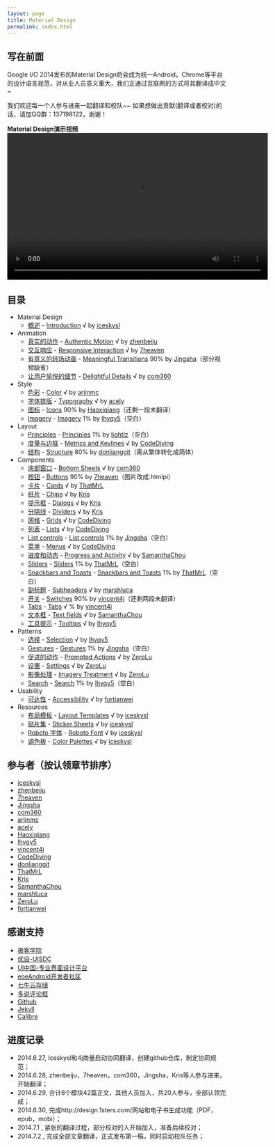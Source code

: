 ```yaml
---
layout: page
title: Material Design
permalink: index.html
---
```


## 写在前面

Google I/O 2014发布的Material Design将会成为统一Android，Chrome等平台的设计语言规范，对从业人员意义重大，我们正通过互联网的方式将其翻译成中文~

我们欢迎每一个人参与进来一起翻译和校队~~
如果想做出贡献(翻译或者校对)的话，请加QQ群：137198122，谢谢！

**Material Design演示视频**
<video crossorigin="anonymous"   controls width="600" height="337" autoplay="autoplay">
<source src="http://materialdesign.qiniudn.com/Material%20design.mp4" type="video/webm">
</video>


## 目录

* Material Design 
  * [概述](material_design/material-design/introduction.html) - [Introduction](http://www.google.com/design/spec/material-design/introduction.html) √ by [iceskysl](https://github.com/iceskysl)
* Animation
  * [真实的动作](material_design/animation/authentic-motion.html) - [Authentic Motion](http://www.google.com/design/spec/animation/authentic-motion.html) √ by [zhenbeiju](https://github.com/zhenbeiju)
  * [交互响应](material_design/animation/responsive-interaction.html) - [Responsive Interaction](http://www.google.com/design/spec/animation/responsive-interaction.html) √ by [7heaven](https://github.com/7heaven)
  * [有意义的转场动画](material_design/animation/meaningful-transitions.html) - [Meaningful Transitions](http://www.google.com/design/spec/animation/meaningful-transitions.html) 90% by [Jingsha](https://github.com/jingsha)（部分视频缺省）    
  * [让用户愉悦的细节](material_design/animation/delightful-details.html) - [Delightful Details](http://www.google.com/design/spec/animation/delightful-details.html) √ by [com360](https://github.com/com360)
* Style
  * [色彩](material_design/style/color.html) - [Color](http://www.google.com/design/spec/style/color.html) √ by [arjinmc](https://github.com/arjinmc)
  * [字体排版](material_design/style/typography.html) - [Typography](http://www.google.com/design/spec/style/typography.html) √ by [acely](https://github.com/acely)
  * [图标](material_design/style/icons.html) - [Icons](http://www.google.com/design/spec/style/icons.html) 90% by [Haoxiqiang](https://github.com/haoxiqiang)（还剩一段未翻译）  
  * [Imagery](material_design/style/imagery.html) - [Imagery](http://www.google.com/design/spec/style/imagery.html) 1% by [lhyqy5](https://github.com/lhyqy5)（空白）
* Layout
  * [Principles](material_design/layout/layout-principles.html) - [Principles](http://www.google.com/design/spec/layout/layout-principles.html) 1% by [lightlz](https://github.com/lightlz)（空白）
  * [度量与边框](material_design/layout/metrics-and-keylines.html) - [Metrics and Keylines](http://www.google.com/design/spec/layout/metrics-and-keylines.html) √ by [CodeDiving](http://github.com/codediving)
  * [结构](material_design/layout/structure.html) - [Structure](http://www.google.com/design/spec/layout/structure.html) 80% by [donlianggit](https://github.com/donlianggit)（需从繁体转化成简体）
* Components
  * [底部窗口](material_design/components/bottom-sheets.html) - [Bottom Sheets](http://www.google.com/design/spec/components/bottom-sheets.html) √ by [com360](https://github.com/com360)
  * [按钮](material_design/components/buttons.html) - [Buttons](http://www.google.com/design/spec/components/buttons.html) 90% by [7heaven](https://github.com/7heaven)（图片改成.htmlpi）
  * [卡片](material_design/components/cards.html) - [Cards](http://www.google.com/design/spec/components/cards.html) √ by [ThatMrL](https://github.com/ThatMrL)
  * [纸片](material_design/components/chips.html) - [Chips](http://www.google.com/design/spec/components/chips.html) √ by [Kris](https://github.com/krislq)
  * [提示框](material_design/components/dialogs.html) - [Dialogs](http://www.google.com/design/spec/components/dialogs.html) √ by [Kris](https://github.com/krislq)
  * [分隔线](material_design/components/dividers.html) - [Dividers](http://www.google.com/design/spec/components/dividers.html) √ by [Kris](https://github.com/krislq)
  * [网格](material_design/components/grids.html) - [Grids](http://www.google.com/design/spec/components/grids.html) √ by [CodeDiving](http://github.com/codediving)
  * [列表](material_design/components/lists.html) - [Lists](http://www.google.com/design/spec/components/lists.html) √ by [CodeDiving](http://github.com/codediving)
  * [List controls](material_design/components/list-controls.html) - [List controls](http://www.google.com/design/spec/components/list-controls.html) 1% by [Jingsha](https://github.com/jingsha)（空白）
  * [菜单](material_design/components/menus.html) - [Menus](http://www.google.com/design/spec/components/menus.html) √ by [CodeDiving](http://github.com/codediving)
  * [进度和动态](material_design/components/progress-activity.html) - [Progress and Activity](http://www.google.com/design/spec/components/progress-activity.html) √ by [SamanthaChou](https://github.com/SamanthaChou)
  * [Sliders](material_design/components/sliders.html) - [Sliders](http://www.google.com/design/spec/components/sliders.html) 1% by [ThatMrL](https://github.com/ThatMrL)（空白）
  * [Snackbars and Toasts](material_design/components/snackbars-and-toasts.html) - [Snackbars and Toasts](http://www.google.com/design/spec/components/snackbars-and-toasts.html) 1% by [ThatMrL](https://github.com/ThatMrL)（空白）
  * [副标题](material_design/components/subheaders.html) - [Subheaders](http://www.google.com/design/spec/components/subheaders.html) √ by [marshluca](https://github.com/marshluca)
  * [开关](material_design/components/switches.html) - [Switches](http://www.google.com/design/spec/components/switches.html) 90% by [vincent4j](https://github.com/vincent4j)（还剩两段未翻译）
  * [Tabs](material_design/components/tabs.html) - [Tabs](http://www.google.com/design/spec/components/tabs.html) √ % by [vincent4j](https://github.com/vincent4j)
  * [文本框](material_design/components/text-fields.html) - [Text fields](http://www.google.com/design/spec/components/text-fields.html) √ by [SamanthaChou](https://github.com/SamanthaChou)
  * [工具提示](material_design/components/tooltips.html) - [Tooltips](http://www.google.com/design/spec/components/tooltips.html) √ by [lhyqy5](https://github.com/lhyqy5)
* Patterns
  * [选择](material_design/patterns/selection.html) - [Selection](http://www.google.com/design/spec/patterns/selection.html) √ by [lhyqy5](https://github.com/lhyqy5)
  * [Gestures](material_design/patterns/gestures.html) - [Gestures](http://www.google.com/design/spec/patterns/gestures.html) 1% by [Jingsha](https://github.com/jingsha)（空白）
  * [促进的动作](material_design/patterns/promoted-actions.html) - [Promoted Actions](http://www.google.com/design/spec/patterns/promoted-actions.html) √ by [ZeroLu](https://github.com/ZeroLu)
  * [设置](material_design/patterns/settings.html) - [Settings](http://www.google.com/design/spec/patterns/settings.html) √ by [ZeroLu](https://github.com/ZeroLu)
  * [影像处理](material_design/patterns/imagery-treatment.html) - [Imagery Treatment](http://www.google.com/design/spec/patterns/imagery-treatment.html) √ by [ZeroLu](https://github.com/ZeroLu)
  * [Search](material_design/patterns/search.html) - [Search](http://www.google.com/design/spec/patterns/search.html)  1% by [lhyqy5](https://github.com/lhyqy5)（空白）
* Usability
  * [可达性](material_design/usability/accessibility.html) - [Accessibility](http://www.google.com/design/spec/usability/accessibility.html) √ by [fortianwei](https://github.com/fortianwei)
* Resources
  * [布局模板](material_design/resources/layout-templates.html) - [Layout Templates](http://www.google.com/design/spec/resources/layout-templates.html) √ by [iceskysl](https://github.com/iceskysl)
  * [贴片集](material_design/resources/sticker-sheets.html) - [Sticker Sheets](http://www.google.com/design/spec/resources/sticker-sheets.html) √ by [iceskysl](https://github.com/iceskysl)
  * [Roboto 字体](material_design/resources/roboto-font.html) - [Roboto Font](http://www.google.com/design/spec/resources/roboto-font.html) √ by [iceskysl](https://github.com/iceskysl)
  * [调色板](material_design/resources/color-palettes.html) - [Color Palettes](http://www.google.com/design/spec/resources/color-palettes.html) √ by [iceskysl](https://github.com/iceskysl)

 

## 参与者（按认领章节排序）

- [iceskysl](https://github.com/iceskysl)
- [zhenbeiju](https://github.com/zhenbeiju)
- [7heaven](https://github.com/7heaven)
- [Jingsha](https://github.com/jingsha)
- [com360](https://github.com/com360)
- [arjinmc](https://github.com/arjinmc)
- [acely](https://github.com/acely)
- [Haoxiqiang](https://github.com/haoxiqiang)
- [lhyqy5](https://github.com/lhyqy5)
- [vincent4j](https://github.com/vincent4j)
- [CodeDiving](http://github.com/codediving)
- [donlianggit](https://github.com/donlianggit)
- [ThatMrL](https://github.com/ThatMrL)
- [Kris](https://github.com/krislq)
- [SamanthaChou](https://github.com/SamanthaChou)
- [marshluca](https://github.com/marshluca)
- [ZeroLu](https://github.com/ZeroLu)
- [fortianwei](https://github.com/fortianwei)

 

## 感谢支持

- [极客学院](http://www.jikexueyuan.com/)
- [优设-UISDC](http://www.uisdc.com/)
- [UI中国-专业界面设计平台](http://www.ui.cn/)
- [eoeAndroid开发者社区](http://www.eoeandroid.com/)
- [七牛云存储](http://qiniu.com/)
- [多说评论框](http://duoshuo.com/)
- [Github](http://github.com/)
- [Jekyll](http://jekyllrb.com/)
- [Calibre](http://calibre-ebook.com/)


## 进度记录

- 2014.6.27, Iceskysl和4j商量启动协同翻译，创建github仓库，制定协同规范；
- 2014.6.28, zhenbeiju，7heaven，com360，Jingsha，Kris等人参与进来，开始翻译；
- 2014.6.29, 合计8个模块42篇正文，其他人员加入，共20人参与，全部认领完成；
- 2014.6.30, 完成http://design.1sters.com/网站和电子书生成功能（PDF，epub，mobi）；
- 2014.7.1 , 紧张的翻译过程，部分校对的人开始加入，准备后续校对；
- 2014.7.2 , 完成全部文章翻译，正式发布第一稿，同时启动校队任务；
